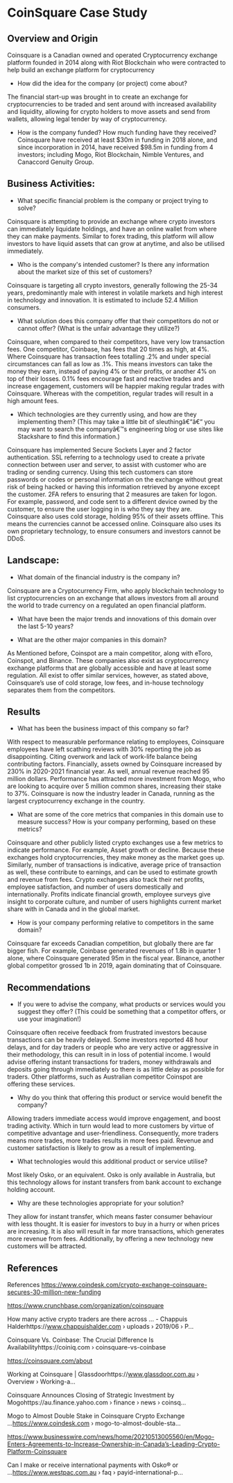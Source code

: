 # CoinSquare Case Study

## Overview and Origin

Coinsquare is a Canadian owned and operated Cryptocurrency exchange platform founded in 2014 along with Riot Blockchain who were contracted to help build an exchange platform for cryptocurrency
* How did the idea for the company (or project) come about?

The financial start-up was brought in to create an exchange for cryptocurrencies to be traded and sent around with increased availability and liquidity, allowing for crypto holders to move assets and send from wallets, allowing legal tender by way of cryptocurrency. 

* How is the company funded? How much funding have they received?
Coinsquare have received at least $30m in funding in 2018 alone, and since incorporation in 2014, have received $98.5m in funding from 4 investors; including Mogo, Riot Blockchain, Nimble Ventures, and Canaccord Genuity Group. 

## Business Activities:

* What specific financial problem is the company or project trying to solve?

Coinsquare is attempting to provide an exchange where crypto investors can immediately liquidate holdings, and have an online wallet from where they can make payments. Similar to forex trading, this platform will allow investors to have liquid assets that can grow at anytime, and also be utilised immediately. 

* Who is the company's intended customer?  Is there any information about the market size of this set of customers? 

Coinsquare is targeting all crypto investors, generally following the 25-34 years, predominantly male with interest in volatile markets and high interest in technology and innovation. It is estimated to include 52.4 Million consumers. 

* What solution does this company offer that their competitors do not or cannot offer? (What is the unfair advantage they utilize?)

Coinsquare, when compared to their competitors, have very low transaction fees. One competitor, Coinbase, has fees that 20 times as high, at 4%. Where Coinsquare has transaction fees totalling .2% and under special circumstances can fall as low as .1%. This means investors can take the money they earn, instead of paying 4% or their profits, or another 4% on top of their losses. 0.1% fees encourage fast and reactive trades and increase engagement, customers will be happier making regular trades with Coinsquare. Whereas with the competition, regular trades will result in a high amount fees. 

* Which technologies are they currently using, and how are they implementing them? (This may take a little bit of sleuthingâ€“â€“ you may want to search the companyâ€™s engineering blog or use sites like Stackshare to find this information.)

Coinsquare has implemented Secure Sockets Layer and 2 factor authentication. SSL referring to a technology used to create a private connection between user and server, to assist with customer who are trading or sending currency. Using this tech customers can store passwords or codes or personal information on the exchange without great risk of being hacked or having this information retrieved by anyone except the customer. 2FA refers to ensuring that 2 measures are taken for logon. For example, password, and code sent to a different device owned by the customer, to ensure the user logging in is who they say they are. Coinsquare also uses cold storage, holding 95% of their assets offline. This means the currencies cannot be accessed online.
Coinsquare also uses its own proprietary technology, to ensure consumers and investors cannot be DDoS. 


## Landscape:

* What domain of the financial industry is the company in?

Coinsquare are a Cryptocurrency Firm, who apply blockchain technology to list cryptocurrencies on an exchange that allows investors from all around the world to trade currency on a regulated an open financial platform. 

* What have been the major trends and innovations of this domain over the last 5-10 years?



* What are the other major companies in this domain?

As Mentioned before, Coinspot are a main competitor, along with eToro, Coinspot, and Binance. These companies also exist as cryptocurrency exchange platforms that are globally accessible and have at least some regulation. All exist to offer similar services, however, as stated above, Coinsquare’s use of cold storage, low fees, and in-house technology separates them from the competitors. 

## Results

* What has been the business impact of this company so far?

With respect to measurable performance relating to employees, Coinsquare employees have left scathing reviews with 30% reporting the job as disappointing. Citing overwork and lack of work-life balance being contributing factors. Financially, assets owned by Coinsquare increased by 230% in 2020-2021 financial year. As well, annual revenue reached 95 million dollars. Performance has attracted more investment from Mogo, who are looking to acquire over 5 million common shares, increasing their stake to 37%. Coinsquare is now the industry leader in Canada, running as the largest cryptocurrency exchange in the country.

* What are some of the core metrics that companies in this domain use to measure success? How is your company performing, based on these metrics?

Coinsquare and other publicly listed crypto exchanges use a few metrics to indicate performance. For example, Asset growth or decline. Because these exchanges hold cryptocurrencies, they make money as the market goes up. Similarly, number of transactions is indicative, average price of transaction as well, these contribute to earnings, and can be used to estimate growth and revenue from fees. Crypto exchanges also track their net profits, employee satisfaction, and number of users domestically and internationally. Profits indicate financial growth, employee surveys give insight to corporate culture, and number of users highlights current market share with in Canada and in the global market.
* How is your company performing relative to competitors in the same domain?

Coinsquare far exceeds Canadian competition, but globally there are far bigger fish. For example, Coinbase generated revenues of 1.8b in quarter 1 alone, where Coinsquare generated 95m in the fiscal year. Binance, another global competitor grossed 1b in 2019, again dominating that of Coinsquare. 

## Recommendations

* If you were to advise the company, what products or services would you suggest they offer? (This could be something that a competitor offers, or use your imagination!)

Coinsquare often receive feedback from frustrated investors because transactions can be heavily delayed. Some investors reported 48 hour delays, and for day traders or people who are very active or aggressive in their methodology, this can result in in loss of potential income. I would advise offering instant transactions for traders, money withdrawals and deposits going through immediately so there is as little delay as possible for traders. Other platforms, such as Australian competitor Coinspot are offering these services. 

* Why do you think that offering this product or service would benefit the company?

Allowing traders immediate access would improve engagement, and boost trading activity. Which in turn would lead to more customers by virtue of competitive advantage and user-friendliness. Consequently, more traders means more trades, more trades results in more fees paid. Revenue and customer satisfaction is likely to grow as a result of implementing. 

* What technologies would this additional product or service utilise?

Most likely Osko, or an equivalent. Osko is only available in Australia, but this technology allows for instant transfers from bank account to exchange holding account. 

* Why are these technologies appropriate for your solution?

They allow for instant transfer, which means faster consumer behaviour with less thought. It is easier for investors to buy in a hurry or when prices are increasing. It is also will result in far more transactions, which generates more revenue from fees. Additionally, by offering a new technology new customers will be attracted. 

## References

References
https://www.coindesk.com/crypto-exchange-coinsquare-secures-30-million-new-funding

https://www.crunchbase.com/organization/coinsquare 

How many active crypto traders are there across ... - Chappuis Halderhttps://www.chappuishalder.com › uploads › 2019/06 › P...

Coinsquare Vs. Coinbaseː The Crucial Difference Is Availabilityhttps://coiniq.com › coinsquare-vs-coinbase

https://coinsquare.com/about 

Working at Coinsquare | Glassdoorhttps://www.glassdoor.com.au › Overview › Working-a...

Coinsquare Announces Closing of Strategic Investment by Mogohttps://au.finance.yahoo.com › finance › news › coinsq...

Mogo to Almost Double Stake in Coinsquare Crypto Exchange ...https://www.coindesk.com › mogo-to-almost-double-sta...

https://www.businesswire.com/news/home/20210513005560/en/Mogo-Enters-Agreements-to-Increase-Ownership-in-Canada’s-Leading-Crypto-Platform-Coinsquare 

Can I make or receive international payments with Osko® or ...https://www.westpac.com.au › faq › payid-international-p... 

